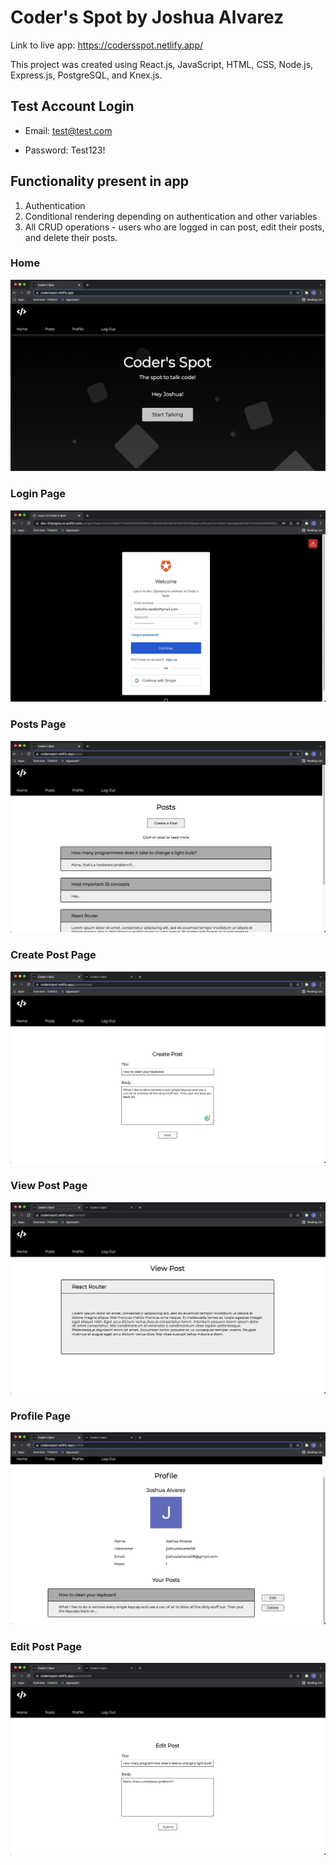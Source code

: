 # Coder's Spot by Joshua Alvarez

Link to live app: https://codersspot.netlify.app/

This project was created using React.js, JavaScript, HTML, CSS, Node.js, Express.js, PostgreSQL, and Knex.js.

## Test Account Login

- Email: test@test.com

- Password: Test123!

## Functionality present in app

1. Authentication
1. Conditional rendering depending on authentication and other variables
1. All CRUD operations - users who are logged in can post, edit their posts, and delete their posts.

### Home

![Home](/src/images/codersspot-home.png)

### Login Page

![Login](/src/images/codersspot-login.png)

### Posts Page

![Posts](/src/images/codersspot-posts.png)

### Create Post Page

![Create](/src/images/codersspot-create.png)

### View Post Page

![Post](/src/images/codersspot-view.png)

### Profile Page

![Profile](/src/images/codersspot-profile.png)

### Edit Post Page

![Edit](/src/images/codersspot-edit.png)
